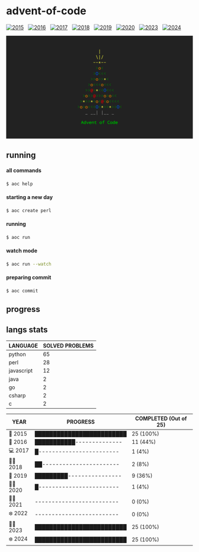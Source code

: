 # advent-of-code

[![2015](https://github.com/matheusaraujo/advent-of-code/actions/workflows/2015.yaml/badge.svg)](https://github.com/matheusaraujo/advent-of-code/actions/workflows/2015.yaml) &nbsp;
[![2016](https://github.com/matheusaraujo/advent-of-code/actions/workflows/2016.yaml/badge.svg)](https://github.com/matheusaraujo/advent-of-code/actions/workflows/2016.yaml) &nbsp;
[![2017](https://github.com/matheusaraujo/advent-of-code/actions/workflows/2017.yaml/badge.svg)](https://github.com/matheusaraujo/advent-of-code/actions/workflows/2017.yaml) &nbsp;
[![2018](https://github.com/matheusaraujo/advent-of-code/actions/workflows/2018.yaml/badge.svg)](https://github.com/matheusaraujo/advent-of-code/actions/workflows/2018.yaml) &nbsp;
[![2019](https://github.com/matheusaraujo/advent-of-code/actions/workflows/2019.yaml/badge.svg)](https://github.com/matheusaraujo/advent-of-code/actions/workflows/2019.yaml) &nbsp;
[![2020](https://github.com/matheusaraujo/advent-of-code/actions/workflows/2020.yaml/badge.svg)](https://github.com/matheusaraujo/advent-of-code/actions/workflows/2020.yaml) &nbsp;
[![2023](https://github.com/matheusaraujo/advent-of-code/actions/workflows/2023.yaml/badge.svg)](https://github.com/matheusaraujo/advent-of-code/actions/workflows/2023.yaml) &nbsp;
[![2024](https://github.com/matheusaraujo/advent-of-code/actions/workflows/2024.yaml/badge.svg)](https://github.com/matheusaraujo/advent-of-code/actions/workflows/2024.yaml)

![AOC](docs/logo.png)

## running

#### all commands
```bash
$ aoc help
```
#### starting a new day
```bash
$ aoc create perl
```

#### running
```bash
$ aoc run
```

#### watch mode
```bash
$ aoc run --watch
```

#### preparing commit
```bash
$ aoc commit
```

## progress


## langs stats
<!-- langs-stats-begin -->
| LANGUAGE   | SOLVED PROBLEMS |
|------------|----------------|
| python | 65 |
| perl | 28 |
| javascript | 12 |
| java | 2 |
| go | 2 |
| csharp | 2 |
| c | 2 |
<!-- lang-stats-end -->
<!-- progress-begin -->

| YEAR          | PROGRESS                      | COMPLETED (Out of 25) |
|---------------|-------------------------------|-----------------------|
| 🎅 2015 | █████████████████████████ | 25 (100%) |
| 🎄 2016 | ███████████-------------- | 11 (44%) |
| 💻 2017 | █------------------------ | 1 (4%) |
| 👩‍💻 2018 | ██----------------------- | 2 (8%) |
| 🎄 2019 | █████████---------------- | 9 (36%) |
| 🧑‍🎄 2020 | █------------------------ | 1 (4%) |
| 👨‍💻 2021 | ------------------------- | 0 (0%) |
| ❄️ 2022 | ------------------------- | 0 (0%) |
| 👨‍💻 2023 | █████████████████████████ | 25 (100%) |
| ❄️ 2024 | █████████████████████████ | 25 (100%) |
<!-- progress-end -->
